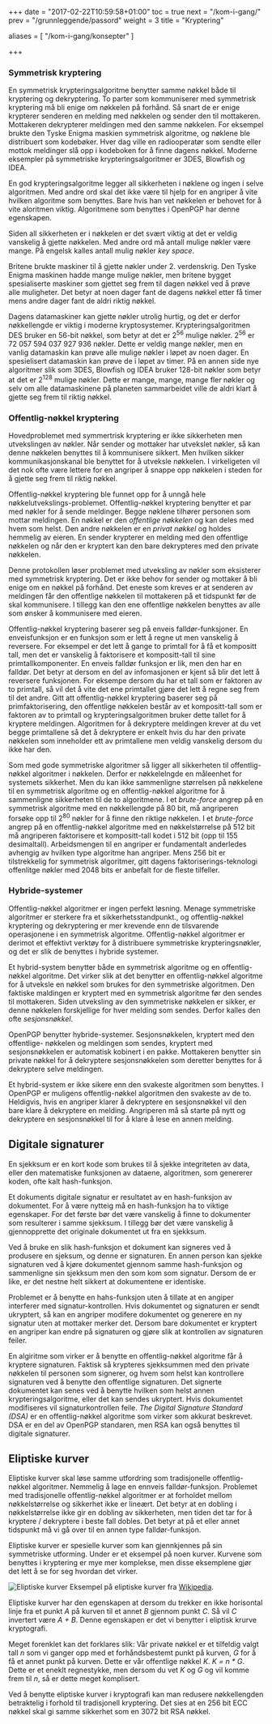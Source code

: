 +++
date = "2017-02-22T10:59:58+01:00"
toc = true
next = "/kom-i-gang/"
prev = "/grunnleggende/passord"
weight = 3
title = "Kryptering"

aliases = [
    "/kom-i-gang/konsepter"
]

+++

### Symmetrisk kryptering
En symmetrisk krypteringsalgoritme benytter samme nøkkel både til kryptering og
dekryptering. To parter som kommuniserer med symmetrisk kryptering må bli enige
om nøkkelen på forhånd. Så snart de er enige krypterer senderen en melding med
nøkkelen og sender den til mottakeren. Mottakeren dekrypterer meldingen med den
samme nøkkelen. For eksempel brukte den Tyske Enigma maskien symmetrisk algoritme,
og nøklene ble distribuert som kodebøker. Hver dag ville en radiooperatør som
sendte eller mottok meldinger slå opp i kodeboken for å finne dagens nøkkel.
Moderne eksempler på symmetriske krypteringsalgoritmer er 3DES, Blowfish og IDEA.

En god krypteringsalgoritme legger all sikkerheten i nøklene og ingen i selve
algoritmen. Med andre ord skal det ikke være til hjelp for en angriper å vite
hvilken algoritme som benyttes. Bare hvis han vet nøkkelen er behovet for å vite
aloritmen viktig. Algoritmene som benyttes i OpenPGP har denne egenskapen.

Siden all sikkerheten er i nøkkelen er det svært viktig at det er veldig vanskelig
å gjette nøkkelen. Med andre ord må antall mulige nøkler være mange. På engelsk
kalles antall mulig nøkler *key space*.

Britene brukte maskiner til å gjette nøkler under 2. verdenskrig. Den Tyske
Enigma maskinen hadde mange mulige nøkler, men britene bygget spesialiserte maskiner
som gjettet seg frem til dagen nøkkel ved å prøve alle muligheter. Det betyr at
noen dager fant de dagens nøkkel etter få timer mens andre dager fant de aldri
riktig nøkkel.

Dagens datamaskiner kan gjette nøkler utrolig hurtig, og det er derfor nøkkellengde
er viktig i moderne kryptosystemer. Krypteringsalgoritmen DES bruker en 56-bit nøkkel,
som betyr at det er 2<sup>56</sup> mulige nøkler. 2<sup>56</sup> er 72 057 594 037 927 936
nøkler. Dette er veldig mange nøkler, men en vanlig datamaskin kan prøve alle
mulige nøkler i løpet av noen dager. En spesielisert datamaskin kan prøve de i
løpet av timer. På en annen side nye algoritmer slik som 3DES, Blowfish og IDEA
bruker 128-bit nøkler som betyr at det er 2<sup>128</sup> mulige nøkler.
Dette er mange, mange, mange fler nøkler og selv om alle datamaskinene på
planeten sammarbeidet ville de aldri klart å gjette seg frem til riktig nøkkel.

### Offentlig-nøkkel kryptering
Hovedproblemet med symmertrisk kryptering er ikke sikkerheten men utvekslingen
av nøkler. Når sender og mottaker har utvekslet nøkler, så kan denne nøkkelen
benyttes til å kommunisere sikkert. Men hvilken sikker kommunikasjonskanal ble
benyttet for å utveksle nøkkelen. I virkeligeten vil det nok ofte være lettere
for en angriper å snappe opp nøkkelen i steden for å gjette seg frem til riktig
nøkkel.

Offentlig-nøkkel kryptering ble funnet opp for å unngå hele nøkkelutvekslings-problemet.
Offentlig-nøkkel kryptering benytter et par med nøkler for å sende meldinger.
Begge nøklene tilhører personen som mottar meldingen. En nøkkel er den *offentlige nøkkelen*
og kan deles med hvem som helst. Den andre nøkkelen er en *privat nøkkel* og
holdes hemmelig av eieren. En sender krypterer en melding med den offentlige
nøkkelen og når den er kryptert kan den bare dekrypteres med den private nøkkelen.

Denne protokollen løser problemet med utveksling av nøkler som eksisterer med
symmetrisk kryptering. Det er ikke behov for sender og mottaker å bli enige
om en nøkkel på forhånd. Det eneste som kreves er at senderen av meldingen får
den offentlige nøkkelen til mottakeren på et tidspunkt før de skal kommunisere.
I tillegg kan den ene offentlige nøkkelen benyttes av alle som ønsker å kommunisere
med eieren.

Offentlig-nøkkel kryptering baserer seg på enveis falldør-funksjoner. En enveisfunksjon
er en funksjon som er lett å regne ut men vanskelig å reversere. For eksempel
er det lett å gange to primtall for å få et kompositt tall, men det er vanskelig
å faktorisere et kompositt-tall til sine primtallkomponenter. En enveis falldør
funksjon er lik, men den har en falldør. Det betyr at dersom en del av infomasjonen
er kjent så blir det lett å reversere funksjonen. For eksempe dersom du har et
tall som er faktoren av to primtall, så vil det å vite det ene primtallet gjøre
det lett å regne seg frem til det andre. Gitt att offentlig-nøkkel kryptering
baserer seg på primfaktorisering, den offentlige nøkkelen består av et kompositt-tall
som er faktoren av to primtall og krypteringsalgoritmen bruker dette tallet for
å kryptere meldingen. Algoritmen for å dekryptere meldingen krever at du vet begge
primtallene så det å dekryptere er enkelt hvis du har den private nøkkelen som
inneholder ett av primtallene men veldig vanskelig dersom du ikke har den.

Som med gode symmetriske algoritmer så ligger all sikkerheten til offentlig-nøkkel
algoritmer i nøkkelen. Derfor er nøkkelelngde en måleenhet for systemets sikkerhet.
Men du kan ikke sammenligne størrelsen på nøkkelene til en symmetrisk algoritme
og en offentlig-nøkkel algoritme for å sammenligne sikkerheten til de to algoritmene.
I et *brute-force* angrep på en symmetrisk algoritme med en nøkkellengde på 80 bit, må
angriperen forsøke opp til 2<sup>80</sup> nøkler for å finne den riktige nøkkelen.
I et *brute-force* angrep på en offentlig-nøkkel algoritme med en nøkkelstørrelse på
512 bit må angriperen faktorisere et kompositt-tall kodet i 512 bit (opp til 155 desimaltall).
Arbeidsmengen til en angriper er fundamentalt anderledes avhengig av hvilken type
algoritme han angriper. Mens 256 bit er tilstrekkelig for symmetrisk algoritmer,
gitt dagens faktoriserings-teknologi offenlitge nøkler med 2048 bits er anbefalt
for de fleste tilfeller.

### Hybride-systemer
Offentlig-nøkkel algoritmer er ingen perfekt løsning. Menage symmetriske algoritmer
er sterkere fra et sikkerhetsstandpunkt., og offentlig-nøkkel kryptering og
dekryptering er mer krevende enn de tilsvarende operasjonene i en symmetrisk
algoritme. Offentlig-nøkkel algoritmer er derimot et effektivt verktøy for å
distribuere symmetriske krypteringsnøkler, og det er slik de benyttes i hybride
systemer.

Et hybrid-system benytter både en symmetrisk algoritme og en offentlig-nøkkel
algoritme. Det virker slik at det benytter en offentlig-nøkkel algoritme for å
utveksle en nøkkel som brukes for den symmetriske algoritmen. Den faktiske
maldingen er kryptert med en symmetrisk algoritme før den sendes til mottakeren.
Siden utveksling av den symmetriske nøkkelen er sikker, er denne nøkkelen
forskjellige for hver melding som sendes. Derfor kalles den ofte *sesjonsnøkkel*.

OpenPGP benytter hybride-systemer. Sesjonsnøkkelen, kryptert med den offentlige-
nøkkelen og meldingen som sendes, kryptert med sesjonsnøkkelen er automatisk
kobinert i en pakke. Mottakeren benytter sin private nøkkel for å dekryptere
sesjonsnøkkelen som deretter benyttes for å dekryptere selve meldingen.

Et hybrid-system er ikke sikere enn den svakeste algoritmen som benyttes. I OpenPGP
er muligens offentlig-nøkkel algoritmen den svakeste av de to. Heldigvis, hvis en
angriper klarer å dekryptere en sesjonsnøkkel vil den bare klare å dekryptere
en melding. Angriperen må så starte på nytt og dekryptere en sesjonsnøkkel til
for å klare å lese en annen melding.

## Digitale signaturer
En sjekksum er en kort kode som brukes til å sjekke integriteten av data, eller
den matematiske funksjonen av dataene, algoritmen, som genererer koden,
ofte kalt hash-funksjon.

Et dokuments digitale signatur er resultatet av en hash-funksjon av dokumentet.
For å være nytteig må en hash-funksjon ha to viktige egenskaper. For det første
bør det være vanskelig å finne to dokumenter som resulterer i samme sjekksum. I
tillegg bør det være vanskelig å gjennopprette det originale dokumentet ut fra en
sjekksum.

Ved å bruke en slik hash-funksjon et dokument kan signeres ved å produsere en
sjeksum, og denne er signaturen. En annen person kan sjekke signaturen ved å
kjøre dokumentet gjennom samme hash-funksjon og sammenligne sin sjekksum men den
som kom som signatur. Dersom de er like, er det nestne helt sikkert at dokumentene
er identiske.

Problemet er å benytte en hahs-funksjon uten å tillate at en angiper interferer
med signatur-kontrollen. Hvis dokumentet og signaturen er sendt ukryptert, så kan
en angriper modifere dokumentet og generere en ny signatur uten at mottaker
merker det. Dersom bare dokumentet er kryptert en angriper kan endre på signaturen
og gjøre slik at kontrollen av signaturen feiler.

En algiritme som virker er å benytte en offentlig-nøkkel algoritme får å kryptere
signaturen. Faktisk så krypteres sjekksummen med den private nøkkelen til personen
som signerer, og hvem som helst kan kontrollere signaturen ved å benytte den offentlige
signaturen. Det signerte dokumentet kan senes ved å benytte hvilken som helst
annen krypteringsalgoritme, eller det kan sendes ukryptert. Hvis dokumentet
modifiseres vil signaturkontrollen feile. *The Digital Signature Standard (DSA)*
er en offentlig-nøkkel algoritme som virker som akkurat beskrevet. DSA er en del
av OpenPGP standaren, men RSA kan også benyttes til digitale signaturer.

## Eliptiske kurver
Eliptiske kurver skal løse samme utfordring som tradisjonelle
offentlig-nøkkel algoritmer. Nemmelig å lage en ennveis falldør-funksjon.
Problemet med tradisjonelle offentlig-nøkkel algoritmer er at forholdet mellom
nøkkelstørrelse og sikkerhet ikke er lineært. Det betyr at en dobling i
nøkkelstørrelse ikke gir en dobling av sikkerheten, men tiden det tar for å
kryptere / dekryptere i beste fall dobles. Det betyr at på et eller annet
tidspunkt må vi gå over til en annen type falldør-funksjon.

Eliptiske kurver er spesielle kurver som kan gjennkjennes på sin symmetriske
utforming. Under er et eksempel på noen kurver. Kurvene som benyttes i
kryptering er mye mer komplekse, men disse eksemplene gjør det lett å se for seg
hvordan det virker.

![Eliptiske kurver](/images/ecc-lines.png)
Eksempel på eliptiske kurver fra [Wikipedia](https://en.wikipedia.org/wiki/Elliptic_curve>).

Eliptiske kurver har den egenskapen at dersom du trekker en ikke horisontal
linje fra et punkt *A* på kurven til et annet *B* gjennom punkt *C*. Så vil *C*
invertert være *A + B*. Denne egenskapen er det vi benytter i eliptisk krurve
kryptografi.

Meget forenklet kan det forklares slik: Vår private nøkkel er et tilfeldig valgt
tall *n* som vi ganger opp med et forhåndsbestemt punkt på kurven, *G* for å få
et annet punkt på kurven. Dette er vår offentlige nøkkel *K*.  *K = n * G*.
Dette er et eneklt regnestykke, men dersom du vet *K* og *G* og vil komme frem til
*n*, så er dette meget komplisert.

Ved å benytte eliptiske kurver i kryptografi kan man redusere nøkkellengden
betraktelig i forhold til tradisjonell kryptering. Det sies at en 256 bit ECC nøkkel
skal gi samme sikkerhet som en 3072 bit RSA nøkkel.
